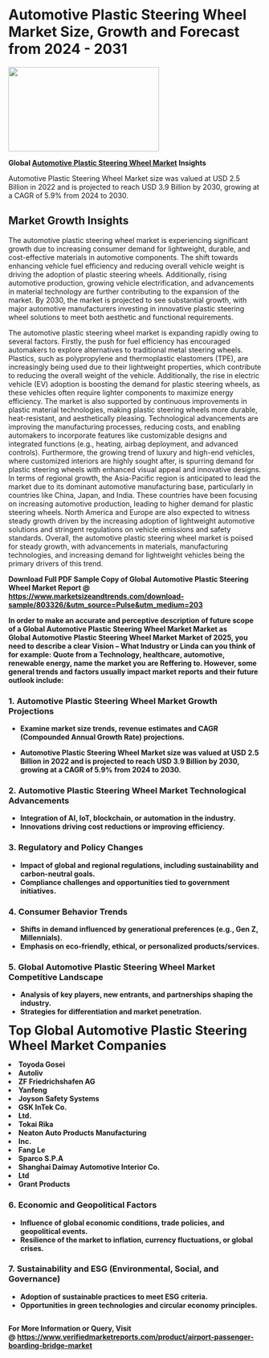 <H1>Automotive Plastic Steering Wheel Market Size, Growth and Forecast from 2024 - 2031</H1><img class="aligncenter size-medium wp-image-584254" src="https://thirdeyenews.in/wp-content/uploads/2024/09/Global-Market-Research-300x168.jpeg" alt="" width="300" height="168" /><p><strong>Global&nbsp;<a href="https://www.marketsizeandtrends.com/download-sample/803326/&amp;utm_source=Pulse&amp;utm_medium=203">Automotive Plastic Steering Wheel Market</a> Insights</strong></p><p>Automotive Plastic Steering Wheel Market size was valued at USD 2.5 Billion in 2022 and is projected to reach USD 3.9 Billion by 2030, growing at a CAGR of 5.9% from 2024 to 2030.</p><p><h2>Market Growth Insights</h2> <p>The automotive plastic steering wheel market is experiencing significant growth due to increasing consumer demand for lightweight, durable, and cost-effective materials in automotive components. The shift towards enhancing vehicle fuel efficiency and reducing overall vehicle weight is driving the adoption of plastic steering wheels. Additionally, rising automotive production, growing vehicle electrification, and advancements in material technology are further contributing to the expansion of the market. By 2030, the market is projected to see substantial growth, with major automotive manufacturers investing in innovative plastic steering wheel solutions to meet both aesthetic and functional requirements.</p> <p><strong></strong></p> <p>The automotive plastic steering wheel market is expanding rapidly owing to several factors. Firstly, the push for fuel efficiency has encouraged automakers to explore alternatives to traditional metal steering wheels. Plastics, such as polypropylene and thermoplastic elastomers (TPE), are increasingly being used due to their lightweight properties, which contribute to reducing the overall weight of the vehicle. Additionally, the rise in electric vehicle (EV) adoption is boosting the demand for plastic steering wheels, as these vehicles often require lighter components to maximize energy efficiency. The market is also supported by continuous improvements in plastic material technologies, making plastic steering wheels more durable, heat-resistant, and aesthetically pleasing. Technological advancements are improving the manufacturing processes, reducing costs, and enabling automakers to incorporate features like customizable designs and integrated functions (e.g., heating, airbag deployment, and advanced controls). Furthermore, the growing trend of luxury and high-end vehicles, where customized interiors are highly sought after, is spurring demand for plastic steering wheels with enhanced visual appeal and innovative designs. In terms of regional growth, the Asia-Pacific region is anticipated to lead the market due to its dominant automotive manufacturing base, particularly in countries like China, Japan, and India. These countries have been focusing on increasing automotive production, leading to higher demand for plastic steering wheels. North America and Europe are also expected to witness steady growth driven by the increasing adoption of lightweight automotive solutions and stringent regulations on vehicle emissions and safety standards. Overall, the automotive plastic steering wheel market is poised for steady growth, with advancements in materials, manufacturing technologies, and increasing demand for lightweight vehicles being the primary drivers of this trend.</p> <p><strong></p><p><span class=""><strong>Download Full PDF Sample Copy of Global Automotive Plastic Steering Wheel Market Report</strong> @ <a href="https://www.marketsizeandtrends.com/download-sample/803326/&amp;utm_source=Pulse&amp;utm_medium=203" target="_blank">https://www.marketsizeandtrends.com/download-sample/803326/&amp;utm_source=Pulse&amp;utm_medium=203</a></span></p><p>In order to make an accurate and perceptive description of future scope of a Global&nbsp;Automotive Plastic Steering Wheel Market Market as Global&nbsp;Automotive Plastic Steering Wheel Market Market of 2025, you need to describe a clear Vision &ndash; What Industry or Linda can you think of for example: Quote from a Technology, healthcare, automotive, renewable energy, name the market you are Reffering to. However, some general trends and factors usually impact market reports and their future outlook include:</p><h3>1.&nbsp;<strong>Automotive Plastic Steering Wheel Market Growth Projections</strong></h3><ul><li>Examine market size trends, revenue estimates and CAGR (Compounded Annual Growth Rate) projections.</li><li><p>Automotive Plastic Steering Wheel Market size was valued at USD 2.5 Billion in 2022 and is projected to reach USD 3.9 Billion by 2030, growing at a CAGR of 5.9% from 2024 to 2030.</p></li></ul><h3>2.&nbsp;<strong>Automotive Plastic Steering Wheel Market Technological Advancements</strong></h3><ul><li>Integration of AI, IoT, blockchain, or automation in the industry.</li><li>Innovations driving cost reductions or improving efficiency.</li></ul><h3>3.&nbsp;<strong>Regulatory and Policy Changes</strong></h3><ul><li>Impact of global and regional regulations, including sustainability and carbon-neutral goals.</li><li>Compliance challenges and opportunities tied to government initiatives.</li></ul><h3>4.&nbsp;<strong>Consumer Behavior Trends</strong></h3><ul><li>Shifts in demand influenced by generational preferences (e.g., Gen Z, Millennials).</li><li>Emphasis on eco-friendly, ethical, or personalized products/services.</li></ul><h3>5.&nbsp;<strong>Global Automotive Plastic Steering Wheel Market Competitive Landscape</strong></h3><ul><li>Analysis of key players, new entrants, and partnerships shaping the industry.</li><li>Strategies for differentiation and market penetration.</li></ul><p data-pm-slice="1 1 []"><span style="color: inherit; font-family: inherit; font-size: 25px;">Top Global Automotive Plastic Steering Wheel Market Companies</span></p><div class="" data-test-id=""><p><li>Toyoda Gosei</li><li> Autoliv</li><li> ZF Friedrichshafen AG</li><li> Yanfeng</li><li> Joyson Safety Systems</li><li> GSK InTek Co.</li><li> Ltd.</li><li> Tokai Rika</li><li> Neaton Auto Products Manufacturing</li><li> Inc.</li><li> Fang Le</li><li> Sparco S.P.A</li><li> Shanghai Daimay Automotive Interior Co.</li><li> Ltd</li><li> Grant Products</li></p></div><h3>6.&nbsp;<strong>Economic and Geopolitical Factors</strong></h3><ul><li>Influence of global economic conditions, trade policies, and geopolitical events.</li><li>Resilience of the market to inflation, currency fluctuations, or global crises.</li></ul><h3>7.&nbsp;<strong>Sustainability and ESG (Environmental, Social, and Governance)</strong></h3><ul><li>Adoption of sustainable practices to meet ESG criteria.</li><li>Opportunities in green technologies and circular economy principles.</li></ul><h2><strong style="font-size: 14px;">For More Information or Query, Visit @&nbsp;</strong><a style="background-color: #ffffff; font-size: 14px;" href="https://www.marketsizeandtrends.com/report/automotive-plastic-steering-wheel-market/" target="_blank">https://www.verifiedmarketreports.com/product/airport-passenger-boarding-bridge-market</a></h2>

